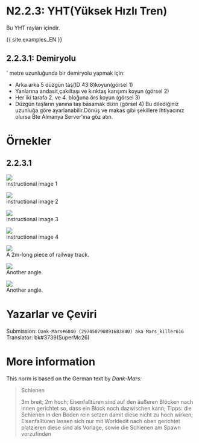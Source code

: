 # N2.2.3: YHT(Yüksek Hızlı Tren)

Bu YHT rayları içindir.

{{ site.examples_EN }}

## 2.2.3.1: Demiryolu
' metre uzunluğunda bir demiryolu yapmak için:
* Arka arka 5 düzgün taş(ID 43:8)koyun(görsel 1)
* Yanlarına andasit,çakıltaşı ve kırıktaş karışımı koyun (görsel 2)
* Her iki tarafa 2. ve 4. bloğuna örs koyun (görsel 3)
* Düzgün taşların yanına taş basamak dizin (görsel 4)
Bu dilediğiniz uzunluğa göre ayarlanabilir.Dönüş ve makas gibi şekillere ihtiyacınız olursa Bte Almanya Server'ına göz atın.

# Örnekler

## 2.2.3.1

![](https://cdn.discordapp.com/attachments/707321226405871647/707912679351779328/2020-05-08_11.19.03.png)  
instructional image 1

![](https://cdn.discordapp.com/attachments/707321226405871647/707912696753946694/2020-05-08_11.20.01.png)  
instructional image 2

![](https://cdn.discordapp.com/attachments/707321226405871647/707912696821055508/2020-05-08_11.20.09.png)  
instructional image 3

![](https://cdn.discordapp.com/attachments/707321226405871647/707912698217889822/2020-05-08_11.20.26.png)  
instructional image 4

![](https://cdn.discordapp.com/attachments/707321226405871647/707912698222084116/2020-05-08_11.20.24.png)  
A 2m-long piece of railway track.

![](https://cdn.discordapp.com/attachments/707321226405871647/707913376403292180/2020-05-08_11.23.36.png)  
Another angle.

![](https://cdn.discordapp.com/attachments/707321226405871647/707913380937072680/2020-05-08_11.23.40.png)  
Another angle.

# Yazarlar ve Çeviri

Submission: `Dank-Mars#6840 (297450790891683840) aka Mars_killer616`
Translator: bk#3739(SuperMc26)

# More information

This norm is based on the German text by _Dank-Mars:_

> Schienen
>
> 3m breit; 2m hoch; Eisenfalltüren sind auf den äußeren Blöcken nach innen gerichtet so, dass ein Block noch dazwischen kann; Tipps: die Schienen in den Boden rein setzen damit diese nicht zu hoch wirken; Eisenfalltüren lassen sich nur mit Worldedit nach oben gerichtet platzieren diese sind als Vorlage, sowie die Schienen am Spawn vorzufinden
